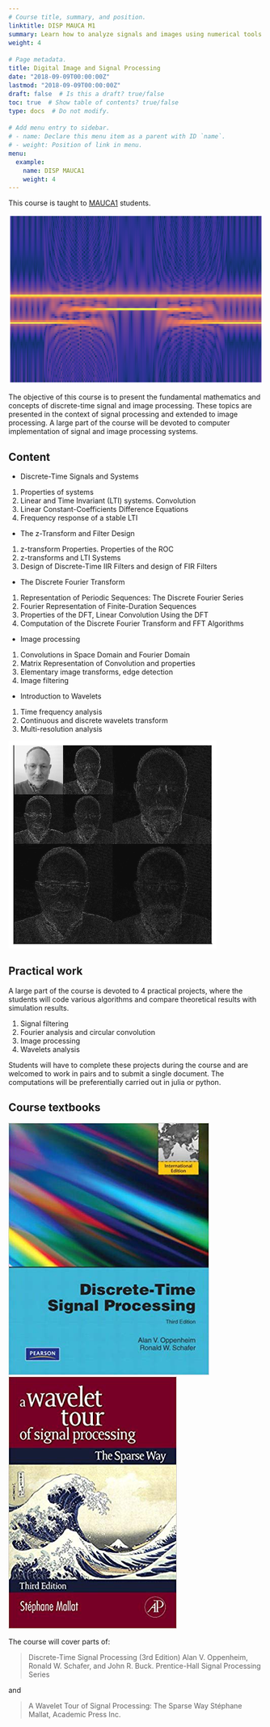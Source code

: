 ```yaml
---
# Course title, summary, and position.
linktitle: DISP MAUCA M1
summary: Learn how to analyze signals and images using numerical tools.
weight: 4

# Page metadata.
title: Digital Image and Signal Processing
date: "2018-09-09T00:00:00Z"
lastmod: "2018-09-09T00:00:00Z"
draft: false  # Is this a draft? true/false
toc: true  # Show table of contents? true/false
type: docs  # Do not modify.

# Add menu entry to sidebar.
# - name: Declare this menu item as a parent with ID `name`.
# - weight: Position of link in menu.
menu:
  example:
    name: DISP MAUCA1
    weight: 4
---
```


This course is taught to [MAUCA1](http://mauca.unice.fr) students.

![Example image](figure_1.png)

The objective of this course is to present the fundamental mathematics and concepts of discrete-time signal and image processing. 
These topics are presented in the context of signal processing and extended to image processing. 
A large part of the course will be devoted to computer implementation of signal and image processing systems.

## Content 

- Discrete-Time Signals and Systems
1. Properties of systems
2. Linear and Time Invariant (LTI) systems. Convolution
3. Linear Constant-Coefficients Difference Equations
4. Frequency response of a stable LTI
- The z-Transform and Filter Design
1. z-transform Properties. Properties of the ROC
2. z-transforms and LTI Systems
3. Design of Discrete-Time IIR Filters and design of FIR Filters
- The Discrete Fourier Transform
1. Representation of Periodic Sequences: The Discrete Fourier Series 
2. Fourier Representation of Finite-Duration Sequences
3. Properties of the DFT, Linear Convolution Using the DFT
4. Computation of the Discrete Fourier Transform and FFT Algorithms 
- Image processing
1. Convolutions in Space Domain and Fourier Domain
2. Matrix Representation of Convolution and properties 
3. Elementary image transforms, edge detection
4. Image filtering
- Introduction to Wavelets
1. Time frequency analysis
2. Continuous and discrete wavelets transform
3. Multi-resolution analysis

![Example image](figure_2.png)

## Practical work

A large part of the course is devoted to 4 practical projects, where the students will code various algorithms and compare theoretical results with simulation results.  
1. Signal filtering
2. Fourier analysis and circular convolution
3. Image processing
4. Wavelets analysis

Students will have to complete these projects during the course and are welcomed to work in pairs and to submit a single document. The computations will be preferentially carried out in julia or python.

## Course textbooks

![Example image](figure_3.png)
![Example image](figure_4.png)

The course will cover parts of:

> Discrete-Time Signal Processing (3rd Edition) 
>  Alan V. Oppenheim, Ronald W. Schafer, and John R. Buck. 
> Prentice-Hall Signal Processing Series

and

> A Wavelet Tour of Signal Processing: The Sparse Way
> Stéphane Mallat, Academic Press Inc.
